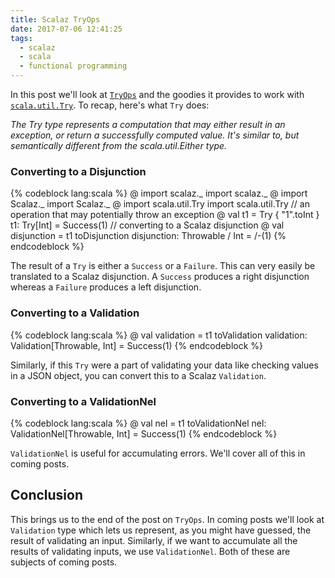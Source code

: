 ```yaml
---
title: Scalaz TryOps
date: 2017-07-06 12:41:25
tags:
  - scalaz
  - scala
  - functional programming
---
```


In this post we'll look at [`TryOps`](https://github.com/scalaz/scalaz/blob/c0e4b531847348e1fd533c7d3605fe69320dde91/core/src/main/scala/scalaz/syntax/std/TryOps.scala) and the goodies it provides to work with [`scala.util.Try`](http://www.scala-lang.org/api/2.9.3/scala/util/Try.html). To recap, here's what `Try` does:  

*The Try type represents a computation that may either result in an exception, or return a successfully computed value. It's similar to, but semantically different from the scala.util.Either type.*  

### Converting to a Disjunction  

{% codeblock lang:scala %}
@ import scalaz._
import scalaz._
@ import Scalaz._
import Scalaz._
@ import scala.util.Try
import scala.util.Try
// an operation that may potentially throw an exception
@ val t1 = Try { "1".toInt }
t1: Try[Int] = Success(1)
// converting to a Scalaz disjunction
@ val disjunction = t1 toDisjunction
disjunction: Throwable \/ Int = \/-(1)
{% endcodeblock %}  

The result of a `Try` is either a `Success` or  a `Failure`. This can very easily be translated to a Scalaz disjunction. A `Success` produces a right disjunction whereas a `Failure` produces a left disjunction.  

### Converting to a Validation  

{% codeblock lang:scala %}
@ val validation = t1 toValidation
validation: Validation[Throwable, Int] = Success(1)
{% endcodeblock %}  

Similarly, if this `Try` were a part of validating your data like checking values in a JSON object, you can convert this to a Scalaz `Validation`.  

### Converting to a ValidationNel  

{% codeblock lang:scala %}
@ val nel = t1 toValidationNel
nel: ValidationNel[Throwable, Int] = Success(1)
{% endcodeblock %}  

`ValidationNel` is useful for accumulating errors. We'll cover all of this in coming posts.   

## Conclusion  

This brings us to the end of the post on `TryOps`. In coming posts we'll look at `Validation` type which lets us represent, as you might have guessed, the result of validating an input. Similarly, if we want to accumulate all the results of validating inputs, we use `ValidationNel`. Both of these are subjects of coming posts.
